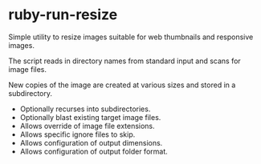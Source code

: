 # ruby-run-resize
Simple utility to resize images suitable for web thumbnails and responsive images.

The script reads in directory names from standard input and scans for image files.

New copies of the image are created at various sizes and stored in a subdirectory.

* Optionally recurses into subdirectories.
* Optionally blast existing target image files.
* Allows override of image file extensions.
* Allows specific ignore files to skip.
* Allows configuration of output dimensions.
* Allows configuration of output folder format.

